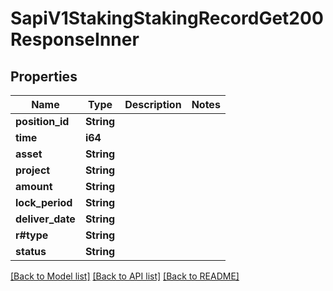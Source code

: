 # SapiV1StakingStakingRecordGet200ResponseInner

## Properties

Name | Type | Description | Notes
------------ | ------------- | ------------- | -------------
**position_id** | **String** |  | 
**time** | **i64** |  | 
**asset** | **String** |  | 
**project** | **String** |  | 
**amount** | **String** |  | 
**lock_period** | **String** |  | 
**deliver_date** | **String** |  | 
**r#type** | **String** |  | 
**status** | **String** |  | 

[[Back to Model list]](../README.md#documentation-for-models) [[Back to API list]](../README.md#documentation-for-api-endpoints) [[Back to README]](../README.md)


